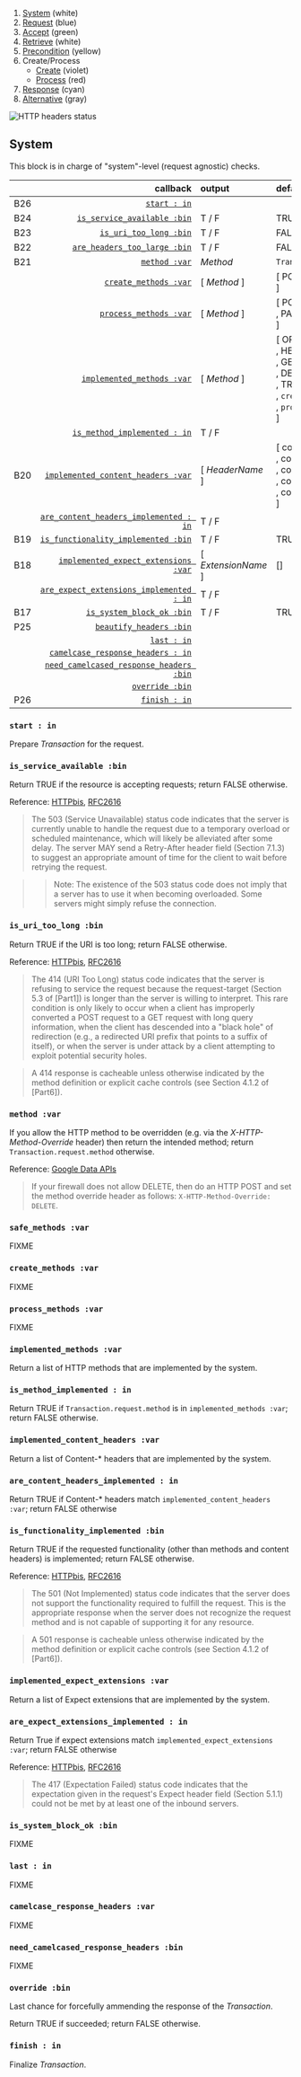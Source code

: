 1. [System](README_system.md) (white)
1. [Request](README_request.md) (blue)
1. [Accept](README_accept.md) (green)
1. [Retrieve](README_retrieve.md) (white)
1. [Precondition](README_precondition.md) (yellow)
1. Create/Process
    * [Create](README_create.md) (violet)
    * [Process](README_process.md) (red)
1. [Response](README_response.md) (cyan)
1. [Alternative](README_alternative.md) (gray)

![HTTP headers status](https://rawgithub.com/for-GET/http-decision-diagram/master/httpdd.png)

## System

This block is in charge of "system"-level (request agnostic) checks.

| | callback | output | default
|:-- | ---: | :--- | :---
|B26 | [`start : in`](#start--in) | |
|B24 | [`is_service_available :bin`](#is_service_available-bin) | T / F | TRUE
|B23 | [`is_uri_too_long :bin`](#is_uri_too_long-bin) | T / F | FALSE
|B22 | [`are_headers_too_large :bin`](#are_headers_too_large-bin) | T / F | FALSE
|B21 | [`method :var`](#method-var) | *Method* | `Transaction.request.method`
| | [`create_methods :var`](#create_methods-var) | [ *Method* ] | [ POST<br>]
| | [`process_methods :var`](#process_methods-var) | [ *Method* ] | [ POST<br>, PATCH<br>]
| | [`implemented_methods :var`](#implemented_methods-var) | [ *Method* ] | [ OPTIONS<br>, HEAD<br>, GET<br>, DELETE<br>, TRACE<br>, `create_methods :var`<br>, `process_methods :var`<br>]
| | [`is_method_implemented : in`](#is_method_implemented--in) | T / F |
|B20 | [`implemented_content_headers :var`](#implemented_content_headers-var) | [ *HeaderName* ] | [ content-encoding<br>, content-language<br>, content-length<br>, content-md5<br>, content-type<br>]
| | [`are_content_headers_implemented : in`](#are_content_headers_implemented--in) | T / F |
|B19 | [`is_functionality_implemented :bin`](#is_functionality_implemented-bin) | T / F | TRUE
|B18 | [`implemented_expect_extensions :var`](#implemented_expect_extensions-var) | [ *ExtensionName* ] | []
| | [`are_expect_extensions_implemented : in`](#are_expect_extensions_implemented--in) | T / F |
|B17 | [`is_system_block_ok :bin`](#is_system_block_ok-bin) | T / F | TRUE
|P25 | [`beautify_headers :bin`](#beatify_headers-bin) | |
| | [`last : in`](#last--in) | |
| | [`camelcase_response_headers : in`](#camelcase_response_headers--in) | |
| | [`need_camelcased_response_headers :bin`](#need_camelcased_response_headers-bin) | |
| | [`override :bin`](#override-bin) | |
|P26 | [`finish : in`](#finish--in) | |



### `start : in`

Prepare *Transaction* for the request.

### `is_service_available :bin`

Return TRUE if the resource is accepting requests; return FALSE otherwise.

Reference: [HTTPbis](http://tools.ietf.org/html/draft-ietf-httpbis-p2-semantics-22#section-6.6.4), [RFC2616](http://www.w3.org/Protocols/rfc2616/rfc2616-sec10.html#sec10.5.4)

> The 503 (Service Unavailable) status code indicates that the server is currently unable to handle the request due to a temporary overload or scheduled maintenance, which will likely be alleviated after some delay.  The server MAY send a Retry-After header field (Section 7.1.3) to suggest an appropriate amount of time for the client to wait before retrying the request.

> > Note: The existence of the 503 status code does not imply that a server has to use it when becoming overloaded.  Some servers might simply refuse the connection.

### `is_uri_too_long :bin`

Return TRUE if the URI is too long; return FALSE otherwise.

Reference: [HTTPbis](http://tools.ietf.org/html/draft-ietf-httpbis-p2-semantics-22#section-6.5.12), [RFC2616](http://www.w3.org/Protocols/rfc2616/rfc2616-sec10.html#sec10.4.15)

> The 414 (URI Too Long) status code indicates that the server is refusing to service the request because the request-target (Section 5.3 of [Part1]) is longer than the server is willing to interpret. This rare condition is only likely to occur when a client has improperly converted a POST request to a GET request with long query information, when the client has descended into a "black hole" of redirection (e.g., a redirected URI prefix that points to a suffix of itself), or when the server is under attack by a client attempting to exploit potential security holes.

> A 414 response is cacheable unless otherwise indicated by the method definition or explicit cache controls (see Section 4.1.2 of [Part6]).

### `method :var`

If you allow the HTTP method to be overridden (e.g. via the _X-HTTP-Method-Override_ header) then return the intended method; return `Transaction.request.method` otherwise.

Reference: [Google Data APIs](https://developers.google.com/gdata/docs/2.0/basics#DeletingEntry)

> If your firewall does not allow DELETE, then do an HTTP POST and set the method override header as follows: `X-HTTP-Method-Override: DELETE`.

### `safe_methods :var`

FIXME

### `create_methods :var`

FIXME

### `process_methods :var`

FIXME

### `implemented_methods :var`

Return a list of HTTP methods that are implemented by the system.

### `is_method_implemented : in`

Return TRUE if `Transaction.request.method` is in `implemented_methods :var`; return FALSE otherwise.

### `implemented_content_headers :var`

Return a list of Content-* headers that are implemented by the system.

### `are_content_headers_implemented : in`

Return TRUE if Content-* headers match `implemented_content_headers :var`; return FALSE otherwise

### `is_functionality_implemented :bin`

Return TRUE if the requested functionality (other than methods and content headers) is implemented; return FALSE otherwise.

Reference: [HTTPbis](http://tools.ietf.org/html/draft-ietf-httpbis-p2-semantics-22#section-6.6.2), [RFC2616](http://www.w3.org/Protocols/rfc2616/rfc2616-sec10.html#sec10.5.2)

> The 501 (Not Implemented) status code indicates that the server does not support the functionality required to fulfill the request.  This is the appropriate response when the server does not recognize the request method and is not capable of supporting it for any resource.

> A 501 response is cacheable unless otherwise indicated by the method definition or explicit cache controls (see Section 4.1.2 of [Part6]).

### `implemented_expect_extensions :var`

Return a list of Expect extensions that are implemented by the system.

### `are_expect_extensions_implemented : in`

Return True if expect extensions match `implemented_expect_extensions :var`; return FALSE otherwise

Reference: [HTTPbis](http://tools.ietf.org/html/draft-ietf-httpbis-p2-semantics-22#section-6.5.14), [RFC2616](http://www.w3.org/Protocols/rfc2616/rfc2616-sec10.html#sec10.4.18)

> The 417 (Expectation Failed) status code indicates that the expectation given in the request's Expect header field (Section 5.1.1) could not be met by at least one of the inbound servers.

### `is_system_block_ok :bin`

FIXME

### `last : in`

FIXME

### `camelcase_response_headers :var`

FIXME

### `need_camelcased_response_headers :bin`

FIXME

### `override :bin`

Last chance for forcefully ammending the response of the *Transaction*.

Return TRUE if succeeded; return FALSE otherwise.

### `finish : in`

Finalize *Transaction*.
